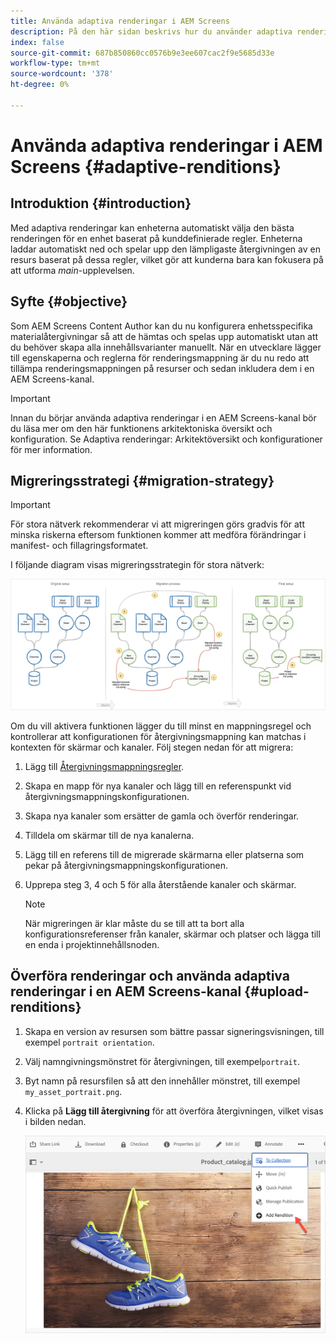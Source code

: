 ```yaml
---
title: Använda adaptiva renderingar i AEM Screens
description: På den här sidan beskrivs hur du använder adaptiva renderingar i AEM Screens.
index: false
source-git-commit: 687b850860cc0576b9e3ee607cac2f9e5685d33e
workflow-type: tm+mt
source-wordcount: '378'
ht-degree: 0%

---
```


# Använda adaptiva renderingar i AEM Screens {#adaptive-renditions}

## Introduktion {#introduction}

Med adaptiva renderingar kan enheterna automatiskt välja den bästa renderingen för en enhet baserat på kunddefinierade regler. Enheterna laddar automatiskt ned och spelar upp den lämpligaste återgivningen av en resurs baserat på dessa regler, vilket gör att kunderna bara kan fokusera på att utforma *main*-upplevelsen.

## Syfte {#objective}

Som AEM Screens Content Author kan du nu konfigurera enhetsspecifika materialåtergivningar så att de hämtas och spelas upp automatiskt utan att du behöver skapa alla innehållsvarianter manuellt.
När en utvecklare lägger till egenskaperna och reglerna för renderingsmappning är du nu redo att tillämpa renderingsmappningen på resurser och sedan inkludera dem i en AEM Screens-kanal.

>[!IMPORTANT]
>Innan du börjar använda adaptiva renderingar i en AEM Screens-kanal bör du läsa mer om den här funktionens arkitektoniska översikt och konfiguration. Se Adaptiva renderingar: Arkitektöversikt och konfigurationer för mer information.

## Migreringsstrategi {#migration-strategy}

>[!IMPORTANT]
>För stora nätverk rekommenderar vi att migreringen görs gradvis för att minska riskerna eftersom funktionen kommer att medföra förändringar i manifest- och fillagringsformatet.

I följande diagram visas migreringsstrategin för stora nätverk:

![bild](/help/user-guide/assets/adaptive-renditions/migration-strategy1.png)

Om du vill aktivera funktionen lägger du till minst en mappningsregel och kontrollerar att konfigurationen för återgivningsmappning kan matchas i kontexten för skärmar och kanaler. Följ stegen nedan för att migrera:

1. Lägg till [Återgivningsmappningsregler](/help/user-guide/adaptive-renditions.md).
1. Skapa en mapp för nya kanaler och lägg till en referenspunkt vid återgivningsmappningskonfigurationen.
1. Skapa nya kanaler som ersätter de gamla och överför renderingar.
1. Tilldela om skärmar till de nya kanalerna.
1. Lägg till en referens till de migrerade skärmarna eller platserna som pekar på återgivningsmappningskonfigurationen.
1. Upprepa steg 3, 4 och 5 för alla återstående kanaler och skärmar.

   >[!NOTE]
   >När migreringen är klar måste du se till att ta bort alla konfigurationsreferenser från kanaler, skärmar och platser och lägga till en enda i projektinnehållsnoden.

## Överföra renderingar och använda adaptiva renderingar i en AEM Screens-kanal {#upload-renditions}

1. Skapa en version av resursen som bättre passar signeringsvisningen, till exempel `portrait orientation`.

1. Välj namngivningsmönstret för återgivningen, till exempel`portrait`.

1. Byt namn på resursfilen så att den innehåller mönstret, till exempel `my_asset_portrait.png`.

1. Klicka på **Lägg till återgivning** för att överföra återgivningen, vilket visas i bilden nedan.

   ![bild](/help/user-guide/assets/adaptive-renditions/add-rendition.png)